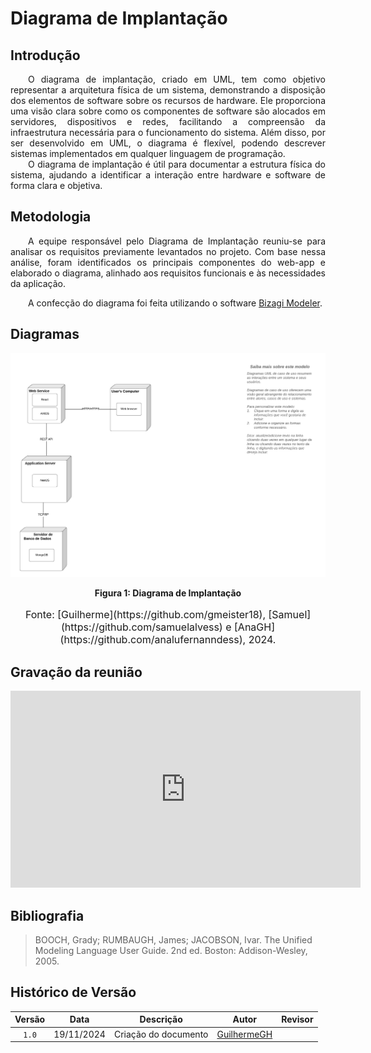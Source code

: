 # Diagrama de Implantação

## Introdução

<p align="justify"> &emsp;&emsp;O diagrama de implantação, criado em UML, tem como objetivo representar a arquitetura física de um sistema, demonstrando a disposição dos elementos de software sobre os recursos de hardware. Ele proporciona uma visão clara sobre como os componentes de software são alocados em servidores, dispositivos e redes, facilitando a compreensão da infraestrutura necessária para o funcionamento do sistema. Além disso, por ser desenvolvido em UML, o diagrama é flexível, podendo descrever sistemas implementados em qualquer linguagem de programação.<br>
&emsp;&emsp;O diagrama de implantação é útil para documentar a estrutura física do sistema, ajudando a identificar a interação entre hardware e software de forma clara e objetiva.</p>

## Metodologia

<p align="justify">&emsp;&emsp;A equipe responsável pelo Diagrama de Implantação reuniu-se para analisar os requisitos previamente levantados no projeto. Com base nessa análise, foram identificados os principais componentes do web-app e elaborado o diagrama, alinhado aos requisitos funcionais e às necessidades da aplicação.</p>
<p align="justify">&emsp;&emsp;A confecção do diagrama foi feita utilizando o software <a href="https://www.bizagi.com/pt/plataforma/modeler" target="blank">Bizagi Modeler</a>.</p>

## Diagramas

![Diagrama de Componentes](./assets/Diagrama_de_implantacao.png)
</div>
<figcaption align='center'>
    <b>Figura 1: Diagrama de Implantação </b>
    <br>
</figcaption>
<font size="3"><p style="text-align: center">Fonte: [Guilherme](https://github.com/gmeister18), [Samuel](https://github.com/samuelalvess) e [AnaGH](https://github.com/analufernanndess), 2024.</p></font>

## Gravação da reunião

<div style="max-width:450px">
<iframe width="560" height="315" src="https://www.youtube.com/watch?v=FpoC4CNPS9c" title="YouTube video player" frameborder="0" allow="accelerometer; autoplay; clipboard-write; encrypted-media; gyroscope; picture-in-picture; web-share" referrerpolicy="strict-origin-when-cross-origin" allowfullscreen></iframe>
</div>

## Bibliografia

> BOOCH, Grady; RUMBAUGH, James; JACOBSON, Ivar. The Unified Modeling Language User Guide. 2nd ed. Boston: Addison-Wesley, 2005.

## Histórico de Versão

| Versão | Data | Descrição | Autor | Revisor
|:-:|:-:|:-:|:-:|:-:|
|`1.0`| 19/11/2024 | Criação do documento| [GuilhermeGH]| |

[AnaGH]: https://github.com/analufernanndess
[CainaGH]: https://github.com/freitasc
[ClaudioGH]: https://github.com/claudiohsc
[EliasGH]: https://github.com/EliasOliver21
[GuilhermeGH]: https://github.com/gmeister18
[JoelGH]: https://github.com/JoelSRangel
[KathlynGH]: https://github.com/klmurussi
[PabloGH]: https://github.com/pabloheika
[PedroRH]: https://github.com/pedro-rodiguero
[PedroPGH]: https://github.com/Pedrin0030
[SamuelGH]: https://github.com/samuelalvess
[TalesGH]: https://github.com/TalesRG